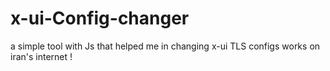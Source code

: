 # x-ui-Config-changer
a simple tool with Js that helped me in changing x-ui TLS configs works on iran's internet ! 
